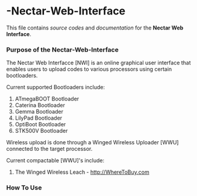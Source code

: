 # -Nectar-Web-Interface
This file contains *source codes* and *documentation* for the **Nectar Web Interface**.


### Purpose of the Nectar-Web-Interface
The Nectar Web Interfacce [NWI] is an online graphical user interface that enables users to upload codes to various processors using certain bootloaders. 

Current supported Bootloaders include:  
1. ATmegaBOOT Bootloader  
2. Caterina Bootloader  
3. Gemma Bootloader  
4. LilyPad Bootloader  
5. OptiBoot Bootloader  
6. STK500V Bootloader  

Wireless upload is done through a Winged Wireless Uploader [WWU] connected to the target processor.  

Current compactable [WWU]'s include:  
1. The Winged Wireless Leach - http://WhereToBuy.com  


### How To Use
